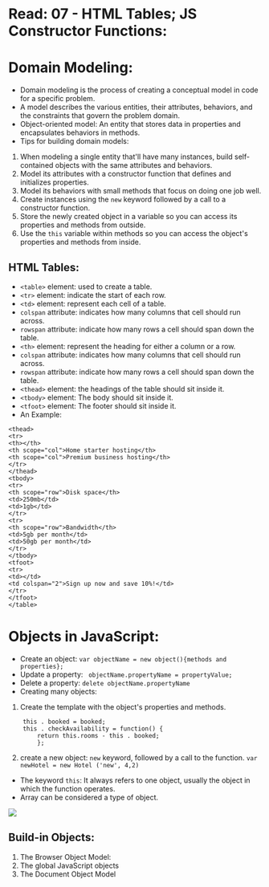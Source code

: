 # Read: 07 - HTML Tables; JS Constructor Functions:
# Domain Modeling:
* Domain modeling is the process of creating a conceptual model in code for a specific problem.
* A model describes the various entities, their attributes, behaviors, and the constraints that govern the problem domain.
* Object-oriented model: An entity that stores data in properties and encapsulates behaviors in methods.
* Tips for building domain models:
 1. When modeling a single entity that'll have many instances, build self-contained objects with the same attributes and behaviors.
 2. Model its attributes with a constructor function that defines and initializes properties.
 3. Model its behaviors with small methods that focus on doing one job well.
 4. Create instances using the `new` keyword followed by a call to a constructor function.
 5. Store the newly created object in a variable so you can access its properties and methods from outside.
 6. Use the `this` variable within methods so you can access the object's properties and methods from inside.


## HTML Tables:
* `<table>` element: used to create a table.
* `<tr>` element: indicate the start of each row.
* `<td>` element: represent each cell of a table.
 * `colspan` attribute: indicates how many columns that cell should run across.
 * `rowspan` attribute: indicate how many rows a cell should span down the table.
* `<th>` element: represent the heading for either a column or a row.
 * `colspan` attribute: indicates how many columns that cell should run across.
 * `rowspan` attribute: indicate how many rows a cell should span down the table.
* `<thead>` element: the headings of the table should sit inside it.
* `<tbody>` element: The body should sit inside it.
* `<tfoot>` element: The footer should sit inside it.
* An Example:
``` <table>
<thead>
<tr>
<th></th>
<th scope="col">Home starter hosting</th>
<th scope="col">Premium business hosting</th>
</tr>
</thead>
<tbody>
<tr>
<th scope="row">Disk space</th>
<td>250mb</td>
<td>1gb</td>
</tr>
<tr>
<th scope="row">Bandwidth</th>
<td>5gb per month</td>
<td>50gb per month</td>
</tr>
</tbody>
<tfoot>
<tr>
<td></td>
<td colspan="2">Sign up now and save 10%!</td>
</tr>
</tfoot>
</table>
``` 
# Objects in JavaScript:
* Create an object: `var objectName = new object(){methods and properties};`
* Update a property: ` objectName.propertyName = propertyValue;`
* Delete a property: `delete objectName.propertyName`
* Creating many objects:
 1. Create the template with the object's properties and methods.
 ``` function Hotel (name, rooms, booked) {
     this . booked = booked;
     this . checkAvailability = function() {
         return this.rooms - this . booked;
         };
 ```
 2. create a new object: `new` keyword, followed by a call to the function.
 `var newHotel = new Hotel ('new', 4,2)`
* The keyword `this`: It always refers to one object, usually the object in which the function operates.
* Array can be considered a type of object.

![](https://i.ytimg.com/vi/8iXoWC9XcU8/maxresdefault.jpg)

## Build-in Objects:
1. The Browser Object Model:
2. The global JavaScript objects
3. The Document Object Model
